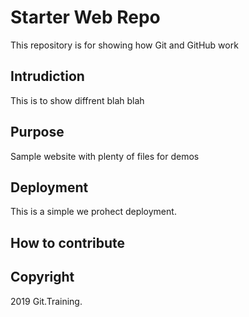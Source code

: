 # Starter Web Repo

This repository is for showing how Git and GitHub work

## Intrudiction

This is to show diffrent blah blah

## Purpose

Sample website with plenty of files for demos

## Deployment

This is a simple we prohect deployment.

## How to contribute

## Copyright

2019 Git.Training.